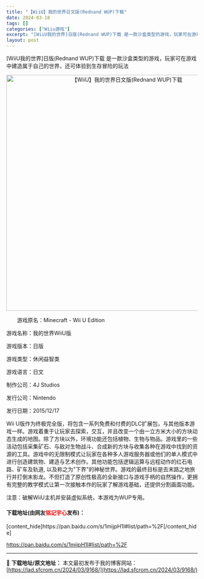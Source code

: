 ```yaml
---
title: "【WiiU】我的世界日文版(Rednand WUP)下载"
date: 2024-03-18
tags: []
categories: ["Wiiu游戏"]
excerpt: "[WiiU我的世界]日版(Rednand WUP)下载 是一款沙盒类型的游戏，玩家可在游戏中建造属于自己的世界，还可体验到生存冒险的玩法 　　游戏原名：Minecraft - Wii U Edition 游戏名称：我的世界WiiU版 游戏版本：日版 游戏类型：休闲益智类 游戏语言：日文 制作公司：4&hellip;"
layout: post
---
```


[WiiU我的世界]日版(Rednand WUP)下载 是一款沙盒类型的游戏，玩家可在游戏中建造属于自己的世界，还可体验到生存冒险的玩法
<p align="center"><img src="https://lad.sfcrom.cn/wp-content/uploads/2024/03/20240318_65f84429024e5.png" alt="【WiiU】我的世界日文版(Rednand WUP)下载" width="620" align="" border="0" /></p>
　　游戏原名：Minecraft - Wii U Edition

游戏名称：我的世界WiiU版

游戏版本：日版

游戏类型：休闲益智类

游戏语言：日文

制作公司：4J Studios

发行公司：Nintendo

发行日期：2015/12/17

Wii U版作为终极完全版，将包含一系列免费和付费的DLC扩展包，与其他版本游戏一样。游戏着重于让玩家去探索，交互，并且改变一个由一立方米大小的方块动态生成的地图。除了方块以外，环境功能还包括植物、生物与物品。游戏里的一些活动包括采集矿石、与敌对生物战斗、合成新的方块与收集各种在游戏中找到的资源的工具。游戏中的无限制模式让玩家在各种多人游戏服务器或他们的单人模式中进行创造建筑物、建造与艺术创作。其他功能包括逻辑运算与远程动作的红石电路、矿车及轨道, 以及称之为"下界"的神秘世界。游戏的最终目标是去末路之地旅行并打倒末影龙。不但打造了原创性极高的全新接口与游戏手柄的自然操作，更拥有完整的教学模式让第一次接触本作的玩家了解游戏基础，还提供分割画面功能。

注意：破解WiiU主机并安装虚拟系统，本游戏为WUP专用。
<h4>下载地址(由网友<span style="color: red;">铭记宇心</span>发布)：</h4>
[content_hide]https://pan.baidu.com/s/1mijpH1I#list/path=%2F[/content_hide]

<!--wechatfans start-->
https://pan.baidu.com/s/1mijpH1I#list/path=%2F<!--wechatfans end-->

---
📖 **下载地址/原文地址：** 本文最初发布于我的博客网站：[https://lad.sfcrom.cn/2024/03/9168/](https://lad.sfcrom.cn/2024/03/9168/)
